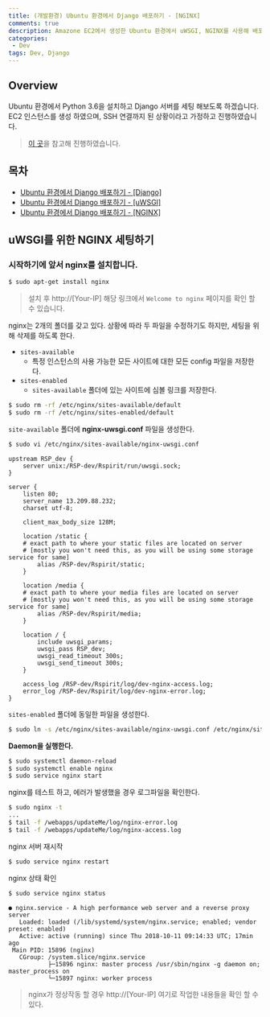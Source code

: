 ```yaml
---
title: (개발환경) Ubuntu 환경에서 Django 배포하기 - [NGINX]
comments: true
description: Amazone EC2에서 생성한 Ubuntu 환경에서 uWSGI, NGINX를 사용해 배포하는 과정입니다.
categories:
 - Dev
tags: Dev, Django 
---
```


## Overview

Ubuntu 환경에서 Python 3.6을 설치하고 Django 서버를 세팅 해보도록 하겠습니다. EC2 인스턴스를 생성 하였으며, SSH 연결까지 된 상황이라고 가정하고 진행하였습니다.

> [이 곳](https://medium.freecodecamp.org/django-uwsgi-nginx-postgresql-setup-on-aws-ec2-ubuntu16-04-with-python-3-6-6c58698ae9d3)을 참고해 진행하였습니다.

## 목차

- [Ubuntu 환경에서 Django 배포하기 - [Django]](http://jangwon.me/dev/2018/10/08/(%EA%B0%9C%EB%B0%9C%ED%99%98%EA%B2%BD)-Ubuntu-%ED%99%98%EA%B2%BD%EC%97%90%EC%84%9C-Django-%EB%B0%B0%ED%8F%AC%ED%95%98%EA%B8%B0-Django-%EC%84%A4%EC%A0%95/)
- [Ubuntu 환경에서 Django 배포하기 - [uWSGI]](http://jangwon.me/dev/2018/10/10/(%EA%B0%9C%EB%B0%9C%ED%99%98%EA%B2%BD)-Ubuntu-%ED%99%98%EA%B2%BD%EC%97%90%EC%84%9C-Django-%EB%B0%B0%ED%8F%AC%ED%95%98%EA%B8%B0-Uwsgi-%EC%84%A4%EC%A0%95/)
- [Ubuntu 환경에서 Django 배포하기 - [NGINX]](http://jangwon.me/dev/2018/10/13/(%EA%B0%9C%EB%B0%9C%ED%99%98%EA%B2%BD)-Ubuntu-%ED%99%98%EA%B2%BD%EC%97%90%EC%84%9C-Django-%EB%B0%B0%ED%8F%AC%ED%95%98%EA%B8%B0-NGINX-%EC%84%A4%EC%A0%95/)

## uWSGI를 위한 NGINX 세팅하기

### 시작하기에 앞서 nginx를 설치합니다.

```bash
$ sudo apt-get install nginx
```

> 설치 후 http://[Your-IP] 해당 링크에서 `Welcome to nginx` 페이지를 확인 할 수 있습니다.

nginx는 2개의 폴더를 갖고 있다. 상황에 따라 두 파일을 수정하기도 하지만, 세팅을 위해 삭제를 하도록 한다.
- `sites-available`
  - 특정 인스턴스의 사용 가능한 모든 사이트에 대한 모든 config 파일을 저장한다.
- `sites-enabled `
  - `sites-available` 폴더에 있는 사이트에 심볼 링크를 저장한다.

```bash
$ sudo rm -rf /etc/nginx/sites-available/default
$ sudo rm -rf /etc/nginx/sites-enabled/default
```

`site-available` 폴더에 **nginx-uwsgi.conf** 파일을 생성한다.

```bash
$ sudo vi /etc/nginx/sites-available/nginx-uwsgi.conf
```

```
upstream RSP_dev {
    server unix:/RSP-dev/Rspirit/run/uwsgi.sock;
}

server {
    listen 80;
    server_name 13.209.88.232;
    charset utf-8;

    client_max_body_size 128M;

    location /static {
    # exact path to where your static files are located on server 
    # [mostly you won't need this, as you will be using some storage service for same]
        alias /RSP-dev/Rspirit/static;
    }

    location /media {
    # exact path to where your media files are located on server 
    # [mostly you won't need this, as you will be using some storage service for same]
        alias /RSP-dev/Rspirit/media;
    }

    location / {
        include uwsgi_params;
        uwsgi_pass RSP_dev;
        uwsgi_read_timeout 300s;
        uwsgi_send_timeout 300s;
    }

    access_log /RSP-dev/Rspirit/log/dev-nginx-access.log;
    error_log /RSP-dev/Rspirit/log/dev-nginx-error.log;
}
```

`sites-enabled` 폴더에 동일한 파일을 생성한다.

```bash
$ sudo ln -s /etc/nginx/sites-available/nginx-uwsgi.conf /etc/nginx/sites-enabled/nginx-uwsgi.conf
```

**Daemon을 실행한다.**

```bash
$ sudo systemctl daemon-reload
$ sudo systemctl enable nginx
$ sudo service nginx start
```

nginx를 테스트 하고, 에러가 발생했을 경우 로그파일을 확인한다.

```bash
$ sudo nginx -t
...
$ tail -f /webapps/updateMe/log/nginx-error.log
$ tail -f /webapps/updateMe/log/nginx-access.log
```

nginx 서버 재시작

```bash
$ sudo service nginx restart
```

nginx 상태 확인

```bash
$ sudo service nginx status
```

```
● nginx.service - A high performance web server and a reverse proxy server
   Loaded: loaded (/lib/systemd/system/nginx.service; enabled; vendor preset: enabled)
   Active: active (running) since Thu 2018-10-11 09:14:33 UTC; 17min ago
 Main PID: 15896 (nginx)
   CGroup: /system.slice/nginx.service
           ├─15896 nginx: master process /usr/sbin/nginx -g daemon on; master_process on
           └─15897 nginx: worker process
```

> nginx가 정상작동 할 경우 http://[Your-IP] 여기로 작업한 내용들을 확인 할 수 있다.
